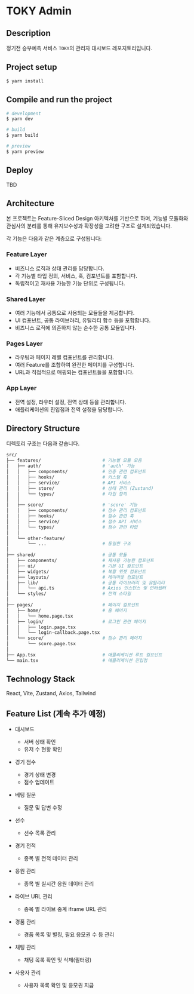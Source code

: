 # TOKY Admin

## Description
정기전 승부예측 서비스 `TOKY`의 관리자 대시보드 레포지토리입니다.

## Project setup

```bash
$ yarn install
```

## Compile and run the project

```bash
# development
$ yarn dev

# build
$ yarn build

# preview
$ yarn preview
```

## Deploy

TBD

## Architecture

본 프로젝트는 Feature-Sliced Design 아키텍처를 기반으로 하며, 기능별 모듈화와 관심사의 분리를 통해 유지보수성과 확장성을 고려한 구조로 설계되었습니다.

각 기능은 다음과 같은 계층으로 구성됩니다:

### Feature Layer
- 비즈니스 로직과 상태 관리를 담당합니다.
- 각 기능별 타입 정의, 서비스, 훅, 컴포넌트를 포함합니다.
- 독립적이고 재사용 가능한 기능 단위로 구성됩니다.

### Shared Layer  
- 여러 기능에서 공통으로 사용되는 모듈들을 제공합니다.
- UI 컴포넌트, 공통 라이브러리, 유틸리티 함수 등을 포함합니다.
- 비즈니스 로직에 의존하지 않는 순수한 공통 모듈입니다.

### Pages Layer
- 라우팅과 페이지 레벨 컴포넌트를 관리합니다.
- 여러 Feature를 조합하여 완전한 페이지를 구성합니다.
- URL과 직접적으로 매핑되는 컴포넌트들을 포함합니다.

### App Layer
- 전역 설정, 라우터 설정, 전역 상태 등을 관리합니다.
- 애플리케이션의 진입점과 전역 설정을 담당합니다.

## Directory Structure

디렉토리 구조는 다음과 같습니다.

```bash
src/
├── features/                       # 기능별 모듈 모음
│   ├── auth/                       # 'auth' 기능
│   │   ├── components/             # 인증 관련 컴포넌트
│   │   ├── hooks/                  # 커스텀 훅
│   │   ├── service/                # API 서비스
│   │   ├── store/                  # 상태 관리 (Zustand)
│   │   └── types/                  # 타입 정의
│   │
│   ├── score/                      # 'score' 기능
│   │   ├── components/             # 점수 관리 컴포넌트
│   │   ├── hooks/                  # 점수 관련 훅
│   │   ├── service/                # 점수 API 서비스
│   │   └── types/                  # 점수 관련 타입
│   │
│   └── other-feature/
│       └── ...                     # 동일한 구조
│
├── shared/                         # 공통 모듈
│   ├── components/                 # 재사용 가능한 컴포넌트
│   ├── ui/                         # 기본 UI 컴포넌트
│   ├── widgets/                    # 복합 위젯 컴포넌트
│   ├── layouts/                    # 레이아웃 컴포넌트
│   ├── lib/                        # 공통 라이브러리 및 유틸리티
│   │   └── api.ts                  # Axios 인스턴스 및 인터셉터
│   └── styles/                     # 전역 스타일
│
├── pages/                          # 페이지 컴포넌트
│   ├── home/                       # 홈 페이지
│   │   └── home.page.tsx
│   ├── login/                      # 로그인 관련 페이지
│   │   ├── login.page.tsx
│   │   └── login-callback.page.tsx
│   └── score/                      # 점수 관리 페이지
│       └── score.page.tsx
│
├── App.tsx                         # 애플리케이션 루트 컴포넌트
└── main.tsx                        # 애플리케이션 진입점
```


## Technology Stack

React, Vite, Zustand, Axios, Tailwind


## Feature List (계속 추가 예정)

- 대시보드
  - 서버 상태 확인
  - 유저 수 현황 확인

- 경기 점수
  - 경기 상태 변경
  - 점수 업데이트

- 베팅 질문
  - 질문 및 답변 수정

- 선수
  - 선수 목록 관리

- 경기 전적
  - 종목 별 전적 데이터 관리

- 응원 관리
  - 종목 별 실시간 응원 데이터 관리

- 라이브 URL 관리
  - 종목 별 라이브 중계 iframe URL 관리

- 경품 관리
  - 경품 목록 및 별칭, 필요 응모권 수 등 관리

- 채팅 관리
  - 채팅 목록 확인 및 삭제(필터링)

- 사용자 관리
  - 사용자 목록 확인 및 응모권 지급
